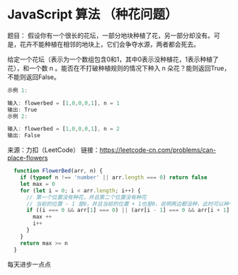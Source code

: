 # JavaScript 算法 （种花问题）

题目：
假设你有一个很长的花坛，一部分地块种植了花，另一部分却没有。可是，花卉不能种植在相邻的地块上，它们会争夺水源，两者都会死去。

给定一个花坛（表示为一个数组包含0和1，其中0表示没种植花，1表示种植了花），和一个数 n 。能否在不打破种植规则的情况下种入 n 朵花？能则返回True，不能则返回False。
```js
示例 1:

输入: flowerbed = [1,0,0,0,1], n = 1
输出: True
示例 2:

输入: flowerbed = [1,0,0,0,1], n = 2
输出: False
```
来源：力扣（LeetCode）
链接：https://leetcode-cn.com/problems/can-place-flowers

```js
  function FlowerBed(arr, n) {
    if (typeof n !== 'number' || arr.length === 0) return false
    let max = 0
    for (let i = 0; i < arr.length; i++) {
      // 第一个位置没有种花，并且第二个位置没有种花
      // 当前的位置 - 1 是0，并且当前的位置 + 1也是0，说明两边都没种，此时可以种一颗
      if ((i === 0 && arr[1] === 0) || (arr[i - 1] === 0 && arr[i + 1] === 0)) {
        max ++
        i++
      }
    }
    return max >= n
  } 
```
每天进步一点点